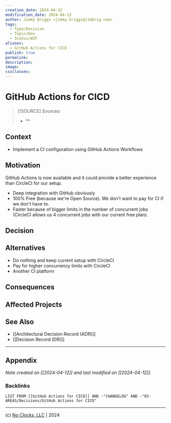 ```yaml
---
creation_date: 2024-04-12
modification_date: 2024-04-12
author: Jimmy Briggs <jimmy.briggs@jimbrig.com>
tags:
  - Type/Decision
  - Topic/Dev
  - Status/WIP
aliases:
  - GitHub Actions for CICD
publish: true
permalink:
description:
image:
cssclasses:
---
```


# GitHub Actions for CICD

> [!SOURCE] Sources:
> - **

## Context

- Implement a CI configuration using GitHub Actions Workflows

## Motivation

GitHub Actions is now available and it could provide a better experience than CircleCI for our setup.

- Deep integration with GitHub obviously
- 100% Free (because we're Open Source). We don't want to pay for CI if we don't have to.
- Faster because of bigger limits in the number of concurrent jobs (CircleCI allows us 4 concurrent jobs with our current free plan).


## Decision


## Alternatives

- Do nothing and keep current setup with CircleCI
- Pay for higher concurrency limits with CircleCI
- Another CI platform


## Consequences


## Affected Projects


## See Also

- [[Architectural Decision Record (ADR)]]
- [[Decision Record (DR)]]

***

## Appendix

*Note created on [[2024-04-12]] and last modified on [[2024-04-12]].*

### Backlinks

```dataview
LIST FROM [[GitHub Actions for CICD]] AND -"CHANGELOG" AND -"03-AREAS/Decisions/GitHub Actions for CICD"
```

***

(c) [No Clocks, LLC](https://github.com/noclocks) | 2024